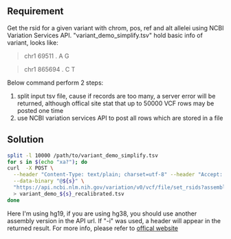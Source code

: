 ## Requirement
Get the rsid for a given variant with chrom, pos, ref and alt allelei using NCBI Variation Services API.
"variant_demo_simplify.tsv" hold basic info of variant, looks like:

> chr1    69511   .       A       G

> chr1    865694  .       C       T

Below command perform 2 steps:
1. split input tsv file, cause if records are too many, a server error will be returned, although offical site stat that up to 50000 VCF rows may be posted one time
2. use NCBI variation services API to post all rows which are stored in a file


## Solution

```bash
split -l 10000 /path/to/variant_demo_simplify.tsv
for s in $(echo "xa?"); do
curl  -X POST \
  --header "Content-Type: text/plain; charset=utf-8" --header "Accept: text/plain; charset=utf-8" \
  --data-binary "@${s}" \
  "https://api.ncbi.nlm.nih.gov/variation/v0/vcf/file/set_rsids?assembly=GCF_000001405.25" \
  > variant_demo_${s}_recalibrated.tsv
done
```

Here I'm using hg19, if you are using hg38, you should use another assembly version in the API url.
If "-i" was used, a header will appear in the returned result.
For more info, please refer to [offical website](https://api.ncbi.nlm.nih.gov/variation/v0/a)

